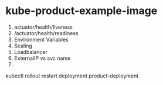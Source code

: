 # kube-product-example-image
1. actuator/health/liveness
2. /actuator/health/readiness
3. Environment Variables
4. Scaling
5. Loadbalancer
6. ExternalIP vs svc name
7. 

kubectl rollout restart deployment product-deployment

